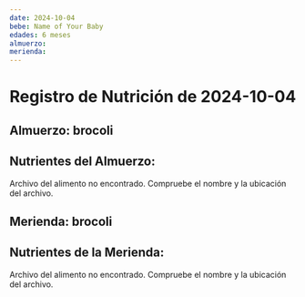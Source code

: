 ```yaml
---
date: 2024-10-04
bebe: Name of Your Baby
edades: 6 meses
almuerzo:
merienda:
---
```


# Registro de Nutrición de 2024-10-04

## Almuerzo: brocoli

## Nutrientes del Almuerzo:

Archivo del alimento no encontrado. Compruebe el nombre y la ubicación del archivo.

## Merienda: brocoli


## Nutrientes de la Merienda:

Archivo del alimento no encontrado. Compruebe el nombre y la ubicación del archivo.